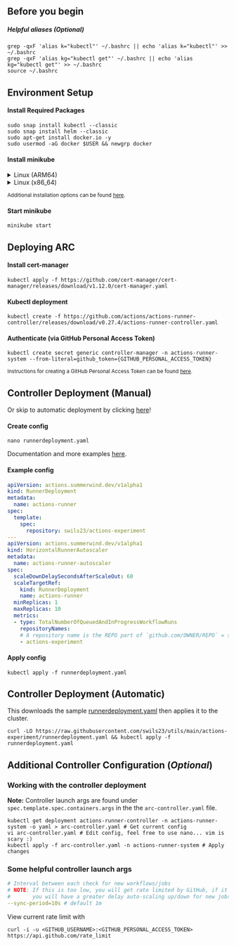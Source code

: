 ## Before you begin

##### Helpful aliases (***Optional***)
```shell
grep -qxF 'alias k="kubectl"' ~/.bashrc || echo 'alias k="kubectl"' >> ~/.bashrc
grep -qxF 'alias kg="kubectl get"' ~/.bashrc || echo 'alias kg="kubectl get"' >> ~/.bashrc
source ~/.bashrc
```

## Environment Setup

#### Install Required Packages

```shell
sudo snap install kubectl --classic
sudo snap install helm --classic
sudo apt-get install docker.io -y
sudo usermod -aG docker $USER && newgrp docker
```

#### Install minikube

<details>
  <summary>Linux (ARM64)</summary>
    <blockquote>
        curl -LO https://storage.googleapis.com/minikube/releases/latest/minikube-linux-arm64 && sudo install minikube-linux-arm64 /usr/local/bin/minikube
    </blockquote>
</details>
<details>
  <summary>Linux (x86_64)</summary>
    <blockquote>
        curl -LO https://storage.googleapis.com/minikube/releases/latest/minikube-linux-amd64 && sudo install minikube-linux-amd64 /usr/local/bin/minikube
    </blockquote>
</details>

<sub>Additional installation options can be found [here](https://minikube.sigs.k8s.io/docs/start/).</sub>


#### Start minikube
```shell
minikube start
```

## Deploying ARC
#### Install cert-manager
```shell
kubectl apply -f https://github.com/cert-manager/cert-manager/releases/download/v1.12.0/cert-manager.yaml
```

#### Kubectl deployment
```shell
kubectl create -f https://github.com/actions/actions-runner-controller/releases/download/v0.27.4/actions-runner-controller.yaml
```

#### Authenticate (via GitHub Personal Access Token)
```shell
kubectl create secret generic controller-manager -n actions-runner-system --from-literal=github_token={GITHUB_PERSONAL_ACCESS_TOKEN}
```
<sub>Instructions for creating a GitHub Personal Access Token can be found
[here](https://docs.github.com/en/authentication/keeping-your-account-and-data-secure/managing-your-personal-access-tokens).</sub>


## Controller Deployment (Manual)

Or skip to automatic deployment by clicking [here](#controller-deployment-automatic)!

#### Create config
```shell
nano runnerdeployment.yaml
```
Documentation and more examples [here](https://github.com/actions/actions-runner-controller/blob/master/docs/automatically-scaling-runners.md).

#### Example config
```yaml
apiVersion: actions.summerwind.dev/v1alpha1
kind: RunnerDeployment
metadata:
  name: actions-runner
spec:
  template:
    spec:
      repository: swils23/actions-experiment
---
apiVersion: actions.summerwind.dev/v1alpha1
kind: HorizontalRunnerAutoscaler
metadata:
  name: actions-runner-autoscaler
spec:
  scaleDownDelaySecondsAfterScaleOut: 60
  scaleTargetRef:
    kind: RunnerDeployment
    name: actions-runner
  minReplicas: 1
  maxReplicas: 10
  metrics:
  - type: TotalNumberOfQueuedAndInProgressWorkflowRuns
    repositoryNames:
    # A repository name is the REPO part of `github.com/OWNER/REPO` = swils23/actions-experiment
    - actions-experiment
```

#### Apply config
```shell
kubectl apply -f runnerdeployment.yaml
```


## Controller Deployment (Automatic)

This downloads the sample [runnerdeployment.yaml](https://raw.githubusercontent.com/swils23/utils/main/actions-experiment/runnerdeployment.yaml) then applies it to the cluster.

```shell
curl -LO https://raw.githubusercontent.com/swils23/utils/main/actions-experiment/runnerdeployment.yaml && kubectl apply -f runnerdeployment.yaml
```

## Additional Controller Configuration (***Optional***)

### Working with the controller deployment
**Note:** Controller launch args are found under `spec.template.spec.containers.args` in the the `arc-controller.yaml` file.
```shell
kubectl get deployment actions-runner-controller -n actions-runner-system -o yaml > arc-controller.yaml # Get current config
vi arc-controller.yaml # Edit config, feel free to use nano... vim is scary :)
kubectl apply -f arc-controller.yaml -n actions-runner-system # Apply changes
```


### Some helpful controller launch args

```yaml
# Interval between each check for new workflows/jobs
# NOTE: If this is too low, you will get rate limited by GitHub, if it is too high
#       you will have a greater delay auto-scaling up/down for new jobs.
--sync-period=10s # default 1m
```

View current rate limit with 

```shell
curl -i -u <GITHUB_USERNAME>:<GITHUB_PERSONAL_ACCESS_TOKEN> https://api.github.com/rate_limit
```

